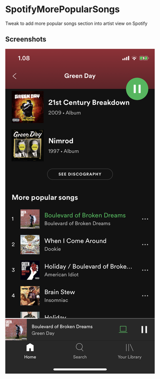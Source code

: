 # SpotifyMorePopularSongs

Tweak to add more popular songs section into artist view on Spotify

## Screenshots

![More popular songs](/screenshot.png?raw=true)
